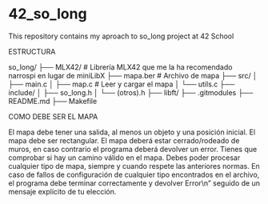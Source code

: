 # 42_so_long
This repository contains my aproach to so_long project at 42 School


ESTRUCTURA

so_long/
├── MLX42/              # Librería MLX42 que me la ha recomendado narrospi en lugar de miniLibX
├── mapa.ber            # Archivo de mapa
├── src/
│   ├── main.c
│   ├── map.c           # Leer y cargar el mapa
│   └── utils.c
├── include/
│   ├── so_long.h
│   └── (otros).h
├── libft/
├── .gitmodules
├── README.md
├── Makefile


COMO DEBE SER EL MAPA

El mapa debe tener una salida, al menos un objeto y una posición inicial.
El mapa debe ser rectangular.
El mapa deberá estar cerrado/rodeado de muros, en caso contrario el programa deberá devolver un error.
Tienes que comprobar si hay un camino válido en el mapa.
Debes poder procesar cualquier tipo de mapa, siempre y cuando respete las anteriores normas.
En caso de fallos de configuración de cualquier tipo encontrados en el archivo, el programa debe terminar correctamente y devolver Error\n” seguido de un mensaje explícito de tu elección.